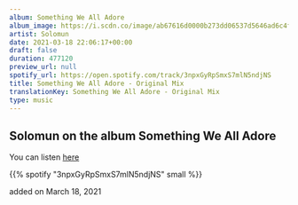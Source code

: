 ```yaml
---
album: Something We All Adore
album_image: https://i.scdn.co/image/ab67616d0000b273dd06537d5646ad6c4fa6a39b
artist: Solomun
date: 2021-03-18 22:06:17+00:00
draft: false
duration: 477120
preview_url: null
spotify_url: https://open.spotify.com/track/3npxGyRpSmxS7mlN5ndjNS
title: Something We All Adore - Original Mix
translationKey: Something We All Adore - Original Mix
type: music
---
```


## Solomun on the album Something We All Adore

You can listen [here](https://open.spotify.com/track/3npxGyRpSmxS7mlN5ndjNS)

{{% spotify "3npxGyRpSmxS7mlN5ndjNS" small %}}

added on March 18, 2021